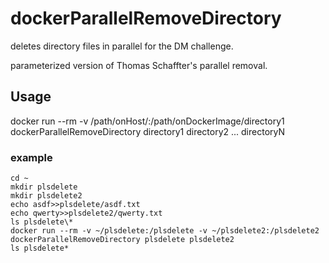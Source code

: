 # dockerParallelRemoveDirectory
deletes directory files in parallel for the DM challenge.

parameterized version of Thomas Schaffter's parallel removal.

## Usage
docker run --rm -v /path/onHost/:/path/onDockerImage/directory1 dockerParallelRemoveDirectory directory1 directory2 ... directoryN

### example
~~~~
cd ~
mkdir plsdelete
mkdir plsdelete2
echo asdf>>plsdelete/asdf.txt
echo qwerty>>plsdelete2/qwerty.txt
ls plsdelete\*
docker run --rm -v ~/plsdelete:/plsdelete -v ~/plsdelete2:/plsdelete2 dockerParallelRemoveDirectory plsdelete plsdelete2
ls plsdelete*
~~~~
